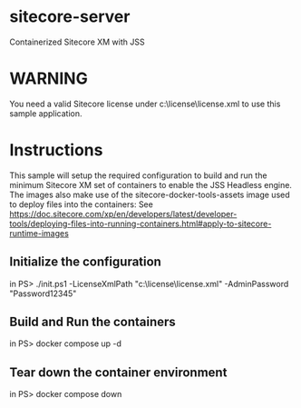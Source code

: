 # sitecore-server
Containerized Sitecore XM with JSS

# WARNING
You need a valid Sitecore license under c:\license\license.xml to use this sample application.

# Instructions
This sample will setup the required configuration to build and run the minimum Sitecore XM set of containers to enable the JSS Headless engine.
The images also make use of the sitecore-docker-tools-assets image used to deploy files into the containers: See https://doc.sitecore.com/xp/en/developers/latest/developer-tools/deploying-files-into-running-containers.html#apply-to-sitecore-runtime-images

## Initialize the configuration
in PS>
./init.ps1 -LicenseXmlPath "c:\license\license.xml" -AdminPassword "Password12345"

## Build and Run the containers
in PS>
docker compose up -d

## Tear down the container environment
in PS>
docker compose down

